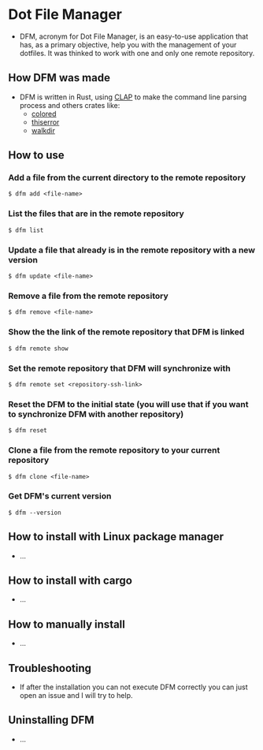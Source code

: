 # Dot File Manager

- DFM, acronym for Dot File Manager, is an easy-to-use application that has, as a primary objective, help you with the management of your dotfiles. It was thinked to work with one and only one remote repository.

## How DFM was made

- DFM is written in Rust, using [CLAP](https://crates.io/crates/clap) to make the command line parsing process and others crates like:
    - [colored](https://crates.io/crates/colored)
    - [thiserror](https://crates.io/crates/thiserror)
    - [walkdir](https://crates.io/crates/walkdir)

## How to use

### Add a file from the current directory to the remote repository

```
$ dfm add <file-name>
```

### List the files that are in the remote repository

```
$ dfm list
```

### Update a file that already is in the remote repository with a new version

```
$ dfm update <file-name>
```

### Remove a file from the remote repository

```
$ dfm remove <file-name>
```

### Show the the link of the remote repository that DFM is linked

```
$ dfm remote show
```

### Set the remote repository that DFM will synchronize with

```
$ dfm remote set <repository-ssh-link>
```

### Reset the DFM to the initial state (you will use that if you want to synchronize DFM with another repository)

```
$ dfm reset
```

### Clone a file from the remote repository to your current repository

```
$ dfm clone <file-name>
```

### Get DFM's current version

```
$ dfm --version
```

## How to install with Linux package manager

- ...

## How to install with cargo

- ...

## How to manually install

- ...

## Troubleshooting

- If after the installation you can not execute DFM correctly you can just open an issue and I will try to help.

## Uninstalling DFM

- ...